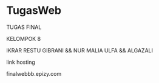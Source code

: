 # TugasWeb


TUGAS FINAL

KELOMPOK 8

IKRAR RESTU GIBRANI  && 
NUR MALIA ULFA &&
ALGAZALI

link hosting

finalwebbb.epizy.com
